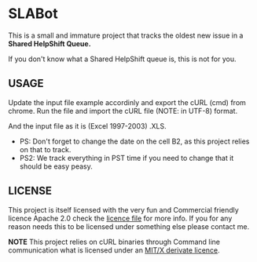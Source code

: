 SLABot
=============

This is a small and immature project that tracks the oldest new issue in a **Shared HelpShift Queue.**

If you don't know what a Shared HelpShift queue is, this is not for you.


USAGE
-----
Update the input file example accordinly and export the cURL (cmd) from chrome. Run the file and import the cURL file (NOTE: in UTF-8) format. 

And the input file as it is (Excel 1997-2003) .XLS. 

* PS: Don't forget to change the date on the cell B2, as this project relies on that to track.
* PS2: We track everything in PST time if you need to change that it should be easy peasy.   

LICENSE
-----

This project is itself licensed with the very fun and Commercial friendly licence Apache 2.0 check the [licence file](https://github.com/mansueli/SLABot/blob/master/LICENSE) for more info. If you for any reason needs this to be licensed under something else please contact me. 

**NOTE** 
This project relies on cURL binaries through Command line communication what is licensed under an [MIT/X derivate licence](https://curl.haxx.se/docs/copyright.html). 